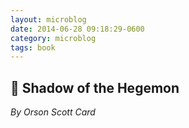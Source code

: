 ```yaml
---
layout: microblog
date: 2014-06-28 09:18:29-0600
category: microblog
tags: book
---
```

## 📖 Shadow of the Hegemon
*By Orson Scott Card*
